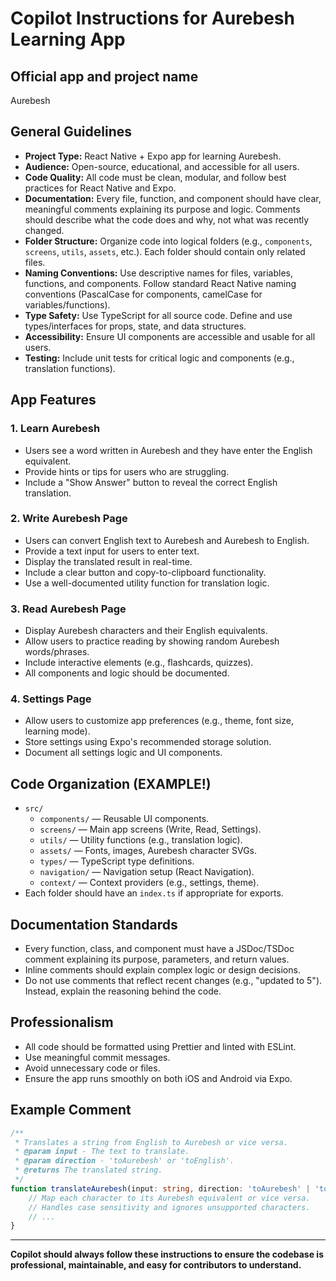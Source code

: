 [//]: # (Copilot Instructions for Aurebesh Learning App)

# Copilot Instructions for Aurebesh Learning App

## Official app and project name

Aurebesh

## General Guidelines

- **Project Type:** React Native + Expo app for learning Aurebesh.
- **Audience:** Open-source, educational, and accessible for all users.
- **Code Quality:** All code must be clean, modular, and follow best practices for React Native and Expo.
- **Documentation:** Every file, function, and component should have clear, meaningful comments explaining its purpose and logic. Comments should describe what the code does and why, not what was recently changed.
- **Folder Structure:** Organize code into logical folders (e.g., `components`, `screens`, `utils`, `assets`, etc.). Each folder should contain only related files.
- **Naming Conventions:** Use descriptive names for files, variables, functions, and components. Follow standard React Native naming conventions (PascalCase for components, camelCase for variables/functions).
- **Type Safety:** Use TypeScript for all source code. Define and use types/interfaces for props, state, and data structures.
- **Accessibility:** Ensure UI components are accessible and usable for all users.
- **Testing:** Include unit tests for critical logic and components (e.g., translation functions).

## App Features

### 1. Learn Aurebesh
- Users see a word written in Aurebesh and they have enter the English equivalent.
- Provide hints or tips for users who are struggling.
- Include a "Show Answer" button to reveal the correct English translation.

### 2. Write Aurebesh Page
- Users can convert English text to Aurebesh and Aurebesh to English.
- Provide a text input for users to enter text.
- Display the translated result in real-time.
- Include a clear button and copy-to-clipboard functionality.
- Use a well-documented utility function for translation logic.

### 3. Read Aurebesh Page
- Display Aurebesh characters and their English equivalents.
- Allow users to practice reading by showing random Aurebesh words/phrases.
- Include interactive elements (e.g., flashcards, quizzes).
- All components and logic should be documented.

### 4. Settings Page
- Allow users to customize app preferences (e.g., theme, font size, learning mode).
- Store settings using Expo's recommended storage solution.
- Document all settings logic and UI components.

## Code Organization (EXAMPLE!)

- `src/`
	- `components/` — Reusable UI components.
	- `screens/` — Main app screens (Write, Read, Settings).
	- `utils/` — Utility functions (e.g., translation logic).
	- `assets/` — Fonts, images, Aurebesh character SVGs.
	- `types/` — TypeScript type definitions.
	- `navigation/` — Navigation setup (React Navigation).
	- `context/` — Context providers (e.g., settings, theme).
- Each folder should have an `index.ts` if appropriate for exports.

## Documentation Standards

- Every function, class, and component must have a JSDoc/TSDoc comment explaining its purpose, parameters, and return values.
- Inline comments should explain complex logic or design decisions.
- Do not use comments that reflect recent changes (e.g., "updated to 5"). Instead, explain the reasoning behind the code.

## Professionalism

- All code should be formatted using Prettier and linted with ESLint.
- Use meaningful commit messages.
- Avoid unnecessary code or files.
- Ensure the app runs smoothly on both iOS and Android via Expo.

## Example Comment

```typescript
/**
 * Translates a string from English to Aurebesh or vice versa.
 * @param input - The text to translate.
 * @param direction - 'toAurebesh' or 'toEnglish'.
 * @returns The translated string.
 */
function translateAurebesh(input: string, direction: 'toAurebesh' | 'toEnglish'): string {
	// Map each character to its Aurebesh equivalent or vice versa.
	// Handles case sensitivity and ignores unsupported characters.
	// ...
}
```

---

**Copilot should always follow these instructions to ensure the codebase is professional, maintainable, and easy for contributors to understand.**
